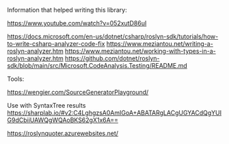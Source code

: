 Information that helped writing this library:

https://www.youtube.com/watch?v=052xutD86uI

https://docs.microsoft.com/en-us/dotnet/csharp/roslyn-sdk/tutorials/how-to-write-csharp-analyzer-code-fix
https://www.meziantou.net/writing-a-roslyn-analyzer.htm
https://www.meziantou.net/working-with-types-in-a-roslyn-analyzer.htm
https://github.com/dotnet/roslyn-sdk/blob/main/src/Microsoft.CodeAnalysis.Testing/README.md

Tools:

https://wengier.com/SourceGeneratorPlayground/

Use with SyntaxTree results
https://sharplab.io/#v2:C4LghgzsA0AmIGoA+ABATARgLACgUGYACdQgYUIG9dCbiiUAWQgWQAoBKS62gX1x6A==

https://roslynquoter.azurewebsites.net/



